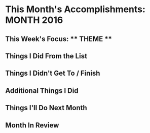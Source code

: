 
# This Month's Accomplishments: MONTH 2016

## This Week's Focus: ** THEME **

## Things I Did From the List

## Things I Didn't Get To / Finish

## Additional Things I Did

## Things I'll Do Next Month

## Month In Review
